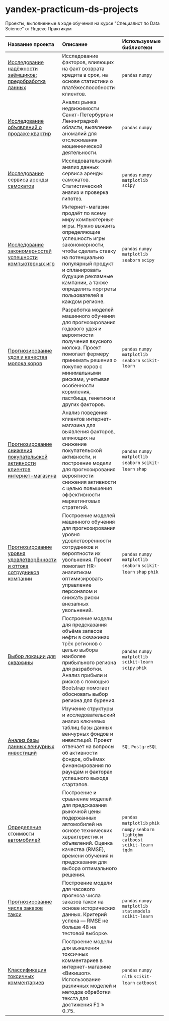 # yandex-practicum-ds-projects
Проекты, выполненные в ходе обучения на курсе "Специалист по Data Science" от Яндекс Практикум

| Название проекта                                            | Описание                                                                                                                                                                                                                                                                                                                                                                             | Используемые библиотеки           |
| :---------------------- | :---------------------- | :---------------------- |
| [Исследование надёжности заёмщиков: предобработка данных](01_credit_scoring) | Исследование факторов, влияющих на факт возврата кредита в срок, на основе статистики о платёжеспособности клиентов. | `pandas` `numpy` |
| [Исследование объявлений о продаже квартир](02_real_estate_ads_analysis) | Анализ рынка недвижимости Санкт-Петербурга и Ленинградкой области, выявление аномалий для отслеживания мошеннической деятельности. | `pandas` `numpy` |
| [Исследование сервиса аренды самокатов](03_scooter_rental_analysis) | Исследовательский анализ данных сервиса аренды самокатов. Статистический анализ и проверка гипотез. | `pandas` `numpy` `matplotlib` `scipy` |
| [Исследование закономерностей успешности компьютерных игр](04_game_success_analysis) | Интернет-магазин продаёт по всему миру компьютерные игры. Нужно выявить определяющие успешность игры закономерности, чтобы сделать ставку на потенциально популярный продукт и спланировать будущие рекламные кампании, а также определить портреты пользователей в каждом регионе. | `pandas` `numpy` `matplotlib` `seaborn` `scipy` |
| [Прогнозирование удоя и качества молока коров](05_milk_yield_quality_prediction) | Разработка моделей машинного обучения для прогнозирования годового удоя и вероятности получения вкусного молока. Проект помогает фермеру принимать решения о покупке коров с минимальными рисками, учитывая особенности кормления, пастбища, генетики и других факторов. | `pandas` `numpy` `matplotlib` `seaborn` `scikit-learn` |
| [Прогнозирование снижения покупательской активности клиентов интернет-магазина](06_customer_activity_decline_prediction) | Анализ поведения клиентов интернет-магазина для выявления факторов, влияющих на снижение покупательской активности, и построение модели для прогнозирования вероятности снижения активности с целью повышения эффективности маркетинговых стратегий. | `pandas` `numpy` `matplotlib` `seaborn` `scikit-learn` `shap`|
| [Прогнозирование уровня удовлетворённости и оттока сотрудников компании](07_employee_satisfaction_churn_prediction) | Построение моделей машинного обучения для прогнозирования уровня удовлетворённости сотрудников и вероятности их увольнения. Проект помогает HR-аналитикам оптимизировать управление персоналом и снижать риски внезапных увольнений. | `pandas` `numpy` `matplotlib` `seaborn` `scikit-learn` `shap` `phik`|
| [Выбор локации для скважины](08_well_location_selection) | Построение модели для предсказания объёма запасов нефти в скважинах трёх регионов с целью выбора наиболее прибыльного региона для разработки. Анализ прибыли и рисков с помощью Bootstrap помогает обосновать выбор региона для бурения. | `pandas` `numpy` `matplotlib` `scikit-learn` `scipy` `phik`|
| [Анализ базы данных венчурных инвестиций](09_venture_funds_database) | Изучение структуры и исследовательский анализ ключевых таблиц базы данных венчурных фондов и инвестиций. Проект отвечает на вопросы об активности фондов, объёмах финансирования по раундам и факторах успешного выхода стартапов. | `SQL` `PostgreSQL` |
| [Определение стоимости автомобилей](10_auto_price_prediction) | Построение и сравнение моделей для предсказания рыночной цены подержанных автомобилей на основе технических характеристик и объявлений. Оценка качества (RMSE), времени обучения и предсказания для выбора оптимального решения. | `pandas` `matplotlib` `phik` `numpy` `seaborn` `lightgbm` `catboost` `scikit-learn` `tqdm` |
| [Прогнозирование числа заказов такси](11_taxi_orders_prediction) | Построение модели для часового прогноза числа заказов такси на основе исторических данных. Критерий успеха — RMSE не больше 48 на тестовой выборке. | `pandas` `numpy` `matplotlib` `statsmodels` `scikit-learn` |
| [Классификация токсичных комментариев](12_toxic_comments_classification) | Построение модели для выявления токсичных комментариев в интернет-магазине «Викишоп». Использование различных моделей и методов обработки текста для достижения F1 ≥ 0.75. | `pandas` `numpy` `nltk` `scikit-learn` `catboost` |
